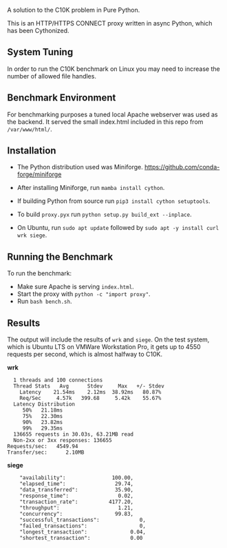 A solution to the C10K problem in Pure Python.

This is an HTTP/HTTPS CONNECT proxy written in async Python, which has been Cythonized.

## System Tuning

In order to run the C10K benchmark on Linux you may need to increase the number of allowed file handles.

## Benchmark Environment

For benchmarking purposes a tuned local Apache webserver was used as the backend. It served the small index.html included in this repo from `/var/www/html/`.

## Installation

- The Python distribution used was Miniforge. https://github.com/conda-forge/miniforge

- After installing Miniforge, run `mamba install cython`.

- If building Python from source run `pip3 install cython setuptools`.

- To build `proxy.pyx` run `python setup.py build_ext --inplace`.

- On Ubuntu, run `sudo apt update` followed by `sudo apt -y install curl wrk siege`.

## Running the Benchmark

To run the benchmark:

- Make sure Apache is serving `index.html`.
- Start the proxy with `python -c "import proxy"`.
- Run `bash bench.sh`.

## Results

The output will include the results of `wrk` and `siege`. On the test system, which is Ubuntu LTS on VMWare Workstation Pro, it gets up to 4550 requests per second, which is almost halfway to C10K.

**wrk**

```Running 30s test @ http://127.0.0.1:8888/index.html
  1 threads and 100 connections
  Thread Stats   Avg      Stdev     Max   +/- Stdev
    Latency    21.54ms    2.12ms  38.92ms   80.87%
    Req/Sec     4.57k   399.68     5.42k    55.67%
  Latency Distribution
     50%   21.18ms
     75%   22.30ms
     90%   23.82ms
     99%   29.35ms
  136655 requests in 30.03s, 63.21MB read
  Non-2xx or 3xx responses: 136655
Requests/sec:   4549.94
Transfer/sec:      2.10MB
```

**siege**

```	"transactions":			      124230,
	"availability":			      100.00,
	"elapsed_time":			       29.74,
	"data_transferred":		       35.90,
	"response_time":		        0.02,
	"transaction_rate":		     4177.20,
	"throughput":			        1.21,
	"concurrency":			       99.83,
	"successful_transactions":	           0,
	"failed_transactions":		           0,
	"longest_transaction":		        0.04,
	"shortest_transaction":		        0.00
```

